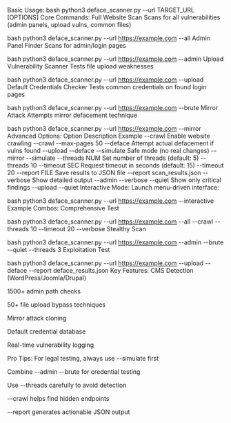 Basic Usage:
bash
python3 deface_scanner.py --url TARGET_URL [OPTIONS]
Core Commands:
Full Website Scan
Scans for all vulnerabilities (admin panels, upload vulns, common files)

bash
python3 deface_scanner.py --url https://example.com --all
Admin Panel Finder
Scans for admin/login pages

bash
python3 deface_scanner.py --url https://example.com --admin
Upload Vulnerability Scanner
Tests file upload weaknesses

bash
python3 deface_scanner.py --url https://example.com --upload
Default Credentials Checker
Tests common credentials on found login pages

bash
python3 deface_scanner.py --url https://example.com --brute
Mirror Attack
Attempts mirror defacement technique

bash
python3 deface_scanner.py --url https://example.com --mirror
Advanced Options:
Option	Description	Example
--crawl	Enable website crawling	--crawl --max-pages 50
--deface	Attempt actual defacement if vulns found	--upload --deface
--simulate	Safe mode (no real changes)	--mirror --simulate
--threads NUM	Set number of threads (default: 5)	--threads 10
--timeout SEC	Request timeout in seconds (default: 15)	--timeout 20
--report FILE	Save results to JSON file	--report scan_results.json
--verbose	Show detailed output	--admin --verbose
--quiet	Show only critical findings	--upload --quiet
Interactive Mode:
Launch menu-driven interface:

bash
python3 deface_scanner.py --url https://example.com --interactive
Example Combos:
Comprehensive Test

bash
python3 deface_scanner.py --url https://example.com --all --crawl --threads 10 --timeout 20 --verbose
Stealthy Scan

bash
python3 deface_scanner.py --url https://example.com --admin --brute --quiet --threads 3
Exploitation Test

bash
python3 deface_scanner.py --url https://example.com --upload --deface --report deface_results.json
Key Features:
CMS Detection (WordPress/Joomla/Drupal)

1500+ admin path checks

50+ file upload bypass techniques

Mirror attack cloning

Default credential database

Real-time vulnerability logging

Pro Tips:
For legal testing, always use --simulate first

Combine --admin --brute for credential testing

Use --threads carefully to avoid detection

--crawl helps find hidden endpoints

--report generates actionable JSON output
